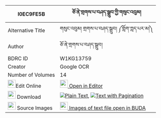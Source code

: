 |I0EC9FE5B|ཅོ་ནེ་གྲགས་པ་བཤད་སྒྲུབ་ཀྱི་གསུང་འབུམ། 
| --- | --- 
|Alternative Title |གསུང་འབུམ། གྲགས་པ་བཤད་སྒྲུབ། ༼གློག་ཀླད་པར་མ།༽
|Author| ཅོ་ནེ་གྲགས་པ་བཤད་སྒྲུབ།
|BDRC ID | W1KG13759
|Creator | Google OCR
|Number of Volumes| 14
|<img width="25" src="https://img.icons8.com/color/25/000000/edit-property.png">Edit Online| [<img width="25" src="https://avatars.githubusercontent.com/u/45091458?s=200&v=4"> Open in Editor](http://editor.openpecha.org/I0EC9FE5B)
|<img width="25" src="https://img.icons8.com/fluent/48/000000/download-2.png"/>  Download | [![](https://img.icons8.com/color/20/000000/txt.png)Plain Text](https://github.com/Openpecha/I0EC9FE5B/releases/download/v1/chone_drakpa_shedrub_kyi_sungb_plain_I0EC9FE5B.zip), [![](https://img.icons8.com/color/20/000000/txt.png)Text with Pagination](https://github.com/Openpecha/I0EC9FE5B/releases/download/v1/chone_drakpa_shedrub_kyi_sungb_pages_I0EC9FE5B.zip)
|<img width="25" src="https://img.icons8.com/plasticine/100/000000/pictures-folder.png"/>  Source Images | [<img width="25" src="https://library.bdrc.io/icons/BUDA-small.svg"> Images of text file open in BUDA](https://library.bdrc.io/show/bdr:W1KG13759)